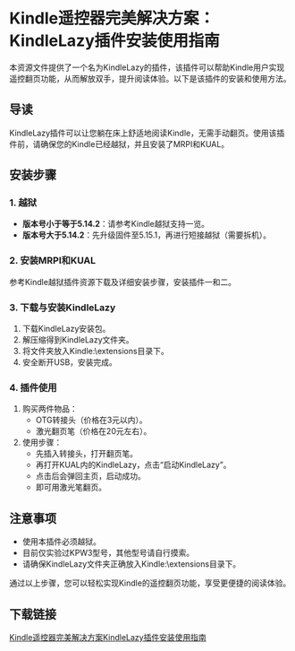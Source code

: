 # Kindle遥控器完美解决方案：KindleLazy插件安装使用指南

本资源文件提供了一个名为KindleLazy的插件，该插件可以帮助Kindle用户实现遥控翻页功能，从而解放双手，提升阅读体验。以下是该插件的安装和使用方法。

## 导读

KindleLazy插件可以让您躺在床上舒适地阅读Kindle，无需手动翻页。使用该插件前，请确保您的Kindle已经越狱，并且安装了MRPI和KUAL。

## 安装步骤

### 1. 越狱

- **版本号小于等于5.14.2**：请参考Kindle越狱支持一览。
- **版本号大于5.14.2**：先升级固件至5.15.1，再进行短接越狱（需要拆机）。

### 2. 安装MRPI和KUAL

参考Kindle越狱插件资源下载及详细安装步骤，安装插件一和二。

### 3. 下载与安装KindleLazy

1. 下载KindleLazy安装包。
2. 解压缩得到KindleLazy文件夹。
3. 将文件夹放入Kindle:\extensions目录下。
4. 安全断开USB，安装完成。

### 4. 插件使用

1. 购买两件物品：
   - OTG转接头（价格在3元以内）。
   - 激光翻页笔（价格在20元左右）。
2. 使用步骤：
   - 先插入转接头，打开翻页笔。
   - 再打开KUAL内的KindleLazy，点击“启动KindleLazy”。
   - 点击后会弹回主页，启动成功。
   - 即可用激光笔翻页。

## 注意事项

- 使用本插件必须越狱。
- 目前仅实验过KPW3型号，其他型号请自行摸索。
- 请确保KindleLazy文件夹正确放入Kindle:\extensions目录下。

通过以上步骤，您可以轻松实现Kindle的遥控翻页功能，享受更便捷的阅读体验。

## 下载链接

[Kindle遥控器完美解决方案KindleLazy插件安装使用指南](https://pan.quark.cn/s/91c39c55c1ee)